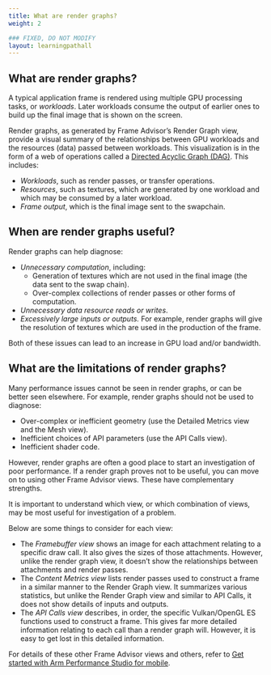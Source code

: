 ```yaml
---
title: What are render graphs?
weight: 2

### FIXED, DO NOT MODIFY
layout: learningpathall
---
```


## What are render graphs?

A typical application frame is rendered using multiple GPU processing tasks, or _workloads_. Later workloads consume the output of earlier ones to build up the final image that is shown on the screen.

Render graphs, as generated by Frame Advisor’s Render Graph view, provide a visual summary of the relationships between GPU workloads and the resources (data) passed between workloads. This visualization is in the form of a web of operations called a [Directed Acyclic Graph (DAG)](https://en.wikipedia.org/wiki/Directed_acyclic_graph). This includes:

- *Workloads*, such as render passes, or transfer operations.
- *Resources*, such as textures, which are generated by one workload and which may be consumed by a later workload.
- *Frame output*, which is the final image sent to the swapchain.

## When are render graphs useful?

Render graphs can help diagnose:

- *Unnecessary computation*, including:
  - Generation of textures which are not used in the final image (the data sent to the swap chain).
  - Over-complex collections of render passes or other forms of computation.
- *Unnecessary data resource reads or writes*.
- *Excessively large inputs or outputs.* For example, render graphs will give the resolution of textures which are used in the production of the frame.

Both of these issues can lead to an increase in GPU load and/or bandwidth.

## What are the limitations of render graphs?

Many performance issues cannot be seen in render graphs, or can be better seen elsewhere. For example, render graphs should not be used to diagnose:

- Over-complex or inefficient geometry (use the Detailed Metrics view and the Mesh view).
- Inefficient choices of API parameters (use the API Calls view).
- Inefficient shader code.

However, render graphs are often a good place to start an investigation of poor performance. If a render graph proves not to be useful, you can move on to using other Frame Advisor views. These have complementary strengths.

It is important to understand which view, or which combination of views, may be most useful for investigation of a problem.

Below are some things to consider for each view: 

- The *Framebuffer view* shows an image for each attachment relating to a specific draw call. It also gives the sizes of those attachments. However, unlike the render graph view, it doesn’t show the relationships between attachments and render passes.
- The *Content Metrics view* lists render passes used to construct a frame in a similar manner to the Render Graph view. It summarizes various statistics, but unlike the Render Graph view and similar to API Calls, it does not show details of inputs and outputs.
- The *API Calls view* describes, in order, the specific Vulkan/OpenGL ES functions used to construct a frame. This gives far more detailed information relating to each call than a render graph will. However, it is easy to get lost in this detailed information.

For details of these other Frame Advisor views and others, refer to [Get started with Arm Performance Studio for mobile](/learning-paths/mobile-graphics-and-gaming/ams/).
